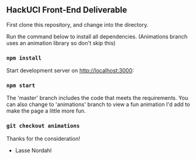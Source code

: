 ## HackUCI Front-End Deliverable

First clone this repository, and change into the directory.

Run the command below to install all dependencies. (Animations branch uses an animation library so don't skip this)

### `npm install`

Start development server on [http://localhost:3000](http://localhost:3000):

### `npm start`

The 'master' branch includes the code that meets the requirements. You can also change to 'animations' branch to view a fun animation I'd add to make the page a little more fun.

### `git checkout animations`

Thanks for the consideration!

- Lasse Nordahl
